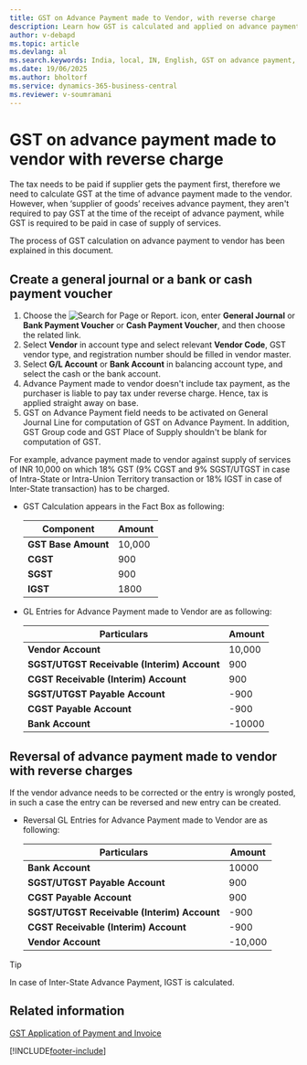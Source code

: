 ```yaml
---
title: GST on Advance Payment made to Vendor, with reverse charge
description: Learn how GST is calculated and applied on advance payments made to vendors under reverse charge in Business Central India localization.
author: v-debapd
ms.topic: article
ms.devlang: al
ms.search.keywords: India, local, IN, English, GST on advance payment, cash payment voucher, reverse charge, create a general journal
ms.date: 19/06/2025
ms.author: bholtorf
ms.service: dynamics-365-business-central
ms.reviewer: v-soumramani
---
```


# GST on advance payment made to vendor with reverse charge

The tax needs to be paid if supplier gets the payment first, therefore we need to calculate GST at the time of advance payment made to the vendor. However, when ‘supplier of goods’ receives advance payment, they aren't required to pay GST at the time of the receipt of advance payment, while GST is required to be paid in case of supply of services.

The process of GST calculation on advance payment to vendor has been explained in this document.

## Create a general journal or a bank or cash payment voucher

1. Choose the ![Search for Page or Report.](image/search_small.png "Search for Page or Report icon") icon, enter **General Journal** or **Bank Payment Voucher** or **Cash Payment Voucher**, and then choose the related link.
1. Select **Vendor** in account type and select relevant **Vendor Code**, GST vendor type, and registration number should be filled in vendor master.
1. Select **G/L Account** or **Bank Account** in balancing account type, and select the cash or the bank account.
1. Advance Payment made to vendor doesn't include tax payment, as the purchaser is liable to pay tax under reverse charge. Hence, tax is applied straight away on base.
1. GST on Advance Payment field needs to be activated on General Journal Line for computation of GST on Advance Payment. In addition, GST Group code and GST Place of Supply shouldn't be blank for computation of GST.

For example, advance payment made to vendor against supply of services of INR 10,000 on which 18% GST (9% CGST and 9% SGST/UTGST in case of Intra-State or Intra-Union Territory transaction or 18% IGST in case of Inter-State transaction) has to be charged.

- GST Calculation appears in the Fact Box as following:

    |Component|Amount|
    |----------------------------------|---------------------------------------|  
    |**GST Base Amount**|10,000|  
    |**CGST**|900|  
    |**SGST**|900|
    |**IGST**|1800|

- GL Entries for Advance Payment made to Vendor are as following:

    |Particulars|Amount|
    |----------------------------------|---------------------------------------|  
    |**Vendor Account**|10,000|  
    |**SGST/UTGST Receivable (Interim) Account**|900|  
    |**CGST Receivable (Interim) Account**|900|
    |**SGST/UTGST Payable Account**|-900|
    |**CGST Payable Account**|-900|
    |**Bank Account**|-10000|

## Reversal of advance payment made to vendor with reverse charges

If the vendor advance needs to be corrected or the entry is wrongly posted, in such a case the entry can be reversed and new entry can be created.

- Reversal GL Entries for Advance Payment made to Vendor are as following:

    |Particulars|Amount|
    |----------------------------------|---------------------------------------|  
    |**Bank Account**|10000|
    |**SGST/UTGST Payable Account**|900|
    |**CGST Payable Account**|900|
    |**SGST/UTGST Receivable (Interim) Account**|-900|  
    |**CGST Receivable (Interim) Account**|-900|
    |**Vendor Account**|-10,000|  

> [!TIP]
> In case of Inter-State Advance Payment, IGST is calculated.

## Related information

[GST Application of Payment and Invoice](GST-Advance-Normal-Payment-and-Purchase-Invoice-Goods-Application.md)

[!INCLUDE[footer-include](../../includes/footer-banner.md)]
